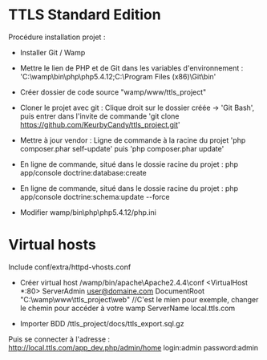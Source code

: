 TTLS Standard Edition
========================

Procédure installation projet :

- Installer Git / Wamp

- Mettre le lien de PHP et de Git dans les variables d'environnement :
'C:\wamp\bin\php\php5.4.12;C:\Program Files (x86)\Git\bin'

- Créer dossier de code source "wamp/www/ttls_project"

- Cloner le projet avec git :
Clique droit sur le dossier créée -> 'Git Bash', 
puis entrer dans l'invite de commande 'git clone https://github.com/KeurbyCandy/ttls_project.git'

- Mettre à jour vendor : 
Ligne de commande à la racine du projet
'php composer.phar self-update' puis 'php composer.phar update'

- En ligne de commande, situé dans le dossie racine du projet : php app/console doctrine:database:create

- En ligne de commande, situé dans le dossie racine du projet : php app/console doctrine:schema:update --force

- Modifier wamp/bin\php\php5.4.12/php.ini 
# Virtual hosts
Include conf/extra/httpd-vhosts.conf

- Créer virtual host /wamp/bin/apache\Apache2.4.4\conf
<VirtualHost *:80>
    ServerAdmin user@domaine.com
    DocumentRoot "C:\wamp\www\ttls_project\web" //C'est le mien pour exemple, changer le chemin pour accéder à votre wamp
    ServerName local.ttls.com
</VirtualHost>

- Importer BDD /ttls_project/docs/ttls_export.sql.gz

Puis se connecter à l'adresse :
http://local.ttls.com/app_dev.php/admin/home
login:admin
password:admin